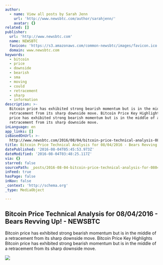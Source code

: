 ```yaml
---
author:
  - name: View all posts by Sarah Jenn
    url: 'http://www.newsbtc.com/author/sarahjenn/'
    avatar: {}
related: []
publisher:
  url: 'http://www.newsbtc.com'
  name: NEWSBTC
  favicon: 'https://s3.amazonaws.com/common-newsbtc/images/favicon.ico'
  domain: www.newsbtc.com
keywords:
  - bitcoin
  - price
  - downside
  - bearish
  - sma
  - moving
  - could
  - retracement
  - sharp
  - information
description: >-
  Bitcoin price has exhibited strong bearish momentum but is in the middle of a
  retracement from its sharp downside move. Bitcoin Price Key Highlights Bitcoin
  price has exhibited strong bearish momentum but is in the middle of a
  retracement from its sharp downside move.
inLanguage: en
app_links: []
isBasedOnUrl: >-
  http://www.newsbtc.com/2016/08/04/bitcoin-price-technical-analysis-08042016-bears-revving/
title: Bitcoin Price Technical Analysis for 08/04/2016 - Bears Revving Up! - NEWSBTC
datePublished: '2016-08-04T05:45:53.973Z'
dateModified: '2016-08-04T03:48:25.117Z'
via: {}
starred: false
sourcePath: _posts/2016-08-04-bitcoin-price-technical-analysis-for-08042016-bears-revv.md
inFeed: true
hasPage: false
inNav: false
_context: 'http://schema.org'
_type: MediaObject

---
```

<article style=""><h1>Bitcoin Price Technical Analysis for 08/04/2016 - Bears Revving Up! - NEWSBTC</h1><p>Bitcoin price has exhibited strong bearish momentum but is in the middle of a retracement from its sharp downside move. Bitcoin Price Key Highlights Bitcoin price has exhibited strong bearish momentum but is in the middle of a retracement from its sharp downside move.</p><img src="http://s3.amazonaws.com/main-newsbtc-images/2016/08/04041845/160804_bitcoin.png" /></article>